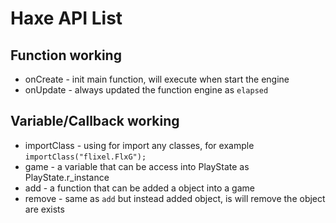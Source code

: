 # Haxe API List
## Function working
* onCreate - init main function, will execute when start the engine
* onUpdate - always updated the function engine as `elapsed`
## Variable/Callback working
* importClass - using for import any classes, for example `importClass("flixel.FlxG");`
* game - a variable that can be access into PlayState as PlayState.r_instance
* add - a function that can be added a object into a game
* remove - same as `add` but instead added object, is will remove the object are exists